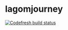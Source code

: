 # lagomjourney

[![Codefresh build status]( https://g.codefresh.io/api/badges/build?repoOwner=gmkumar2005&repoName=lagomjourney&branch=master&pipelineName=lagomjourney&accountName=gmkumar2005_marketplace&type=cf-1)]( https://g.codefresh.io/repositories/gmkumar2005/lagomjourney/builds?filter=trigger:build;branch:master;service:5a7477811ad80300016f0811~lagomjourney)
